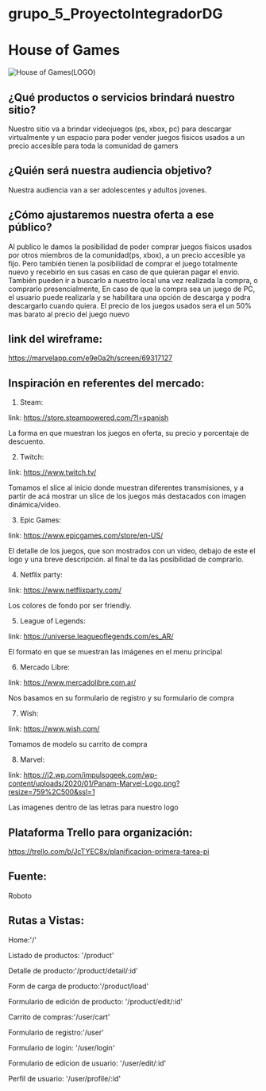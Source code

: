 # grupo_5_ProyectoIntegradorDG

# House of Games

![House of Games(LOGO)](https://user-images.githubusercontent.com/62583730/84852852-3e67cf00-b034-11ea-9632-cc00557a42c5.png)


## ¿Qué productos o servicios brindará nuestro sitio?

Nuestro sitio va a brindar videojuegos (ps, xbox, pc) para descargar virtualmente y un espacio para poder vender juegos fisicos usados a un precio accesible para toda la comunidad de gamers

## ¿Quién será nuestra audiencia objetivo?

Nuestra audiencia van a ser adolescentes y adultos jovenes.

## ¿Cómo ajustaremos nuestra oferta a ese público?

Al publico le damos la posibilidad de poder comprar juegos fisicos usados por otros miembros de la comunidad(ps, xbox), a un precio accesible ya fijo. Pero también tienen la posibilidad de comprar el juego totalmente nuevo y recebirlo en sus casas en caso de que quieran pagar el envio. También pueden ir a buscarlo a nuestro local una vez realizada la compra, o comprarlo presencialmente, En caso de que la compra sea un juego de PC, el usuario puede realizarla y se habilitara una opción de descarga y podra descargarlo cuando quiera. El precio de los juegos usados sera el un 50% mas barato al precio del juego nuevo

## link del wireframe: 

https://marvelapp.com/e9e0a2h/screen/69317127


## Inspiración en referentes del mercado:

1) Steam:

link: https://store.steampowered.com/?l=spanish

La forma en que muestran los juegos en oferta, su precio y porcentaje de descuento.

2) Twitch:

link: https://www.twitch.tv/

Tomamos el slice al inicio donde muestran diferentes transmisiones, y a partir de acá mostrar un slice de los juegos más destacados con imagen dinámica/video.

3) Epic Games:

link: https://www.epicgames.com/store/en-US/

El detalle de los juegos, que son mostrados con un video, debajo de este el logo y una breve descripción. al final te da las posibilidad de comprarlo.

4) Netflix party:

link: https://www.netflixparty.com/

Los colores de fondo por ser friendly.

5) League of Legends:

link: https://universe.leagueoflegends.com/es_AR/

El formato en que se muestran las imágenes en el menu principal

6) Mercado Libre:

link: https://www.mercadolibre.com.ar/

Nos basamos en su formulario de registro y su formulario de compra

7) Wish:

link: https://www.wish.com/

Tomamos de modelo su carrito de compra

8) Marvel:

link: https://i2.wp.com/impulsogeek.com/wp-content/uploads/2020/01/Panam-Marvel-Logo.png?resize=759%2C500&ssl=1

Las imagenes dentro de las letras para nuestro logo


## Plataforma Trello para organización:

https://trello.com/b/JcTYEC8x/planificacion-primera-tarea-pi

## Fuente:
Roboto

## Rutas a Vistas:

Home:'/'

Listado de productos: '/product'

Detalle de producto:'/product/detail/:id'

Form de carga de producto:'/product/load'

Formulario de edición de producto: '/product/edit/:id'

Carrito de compras:'/user/cart'

Formulario de registro:'/user'

Formulario de login: '/user/login'

Formulario de edicion de usuario: '/user/edit/:id'

Perfil de usuario: '/user/profile/:id'

